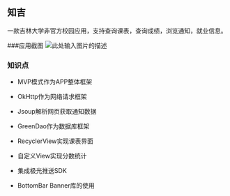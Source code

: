 
## 知吉
一款吉林大学非官方校园应用，支持查询课表，查询成绩，浏览通知，就业信息。

###应用截图
![此处输入图片的描述][1]
### 知识点
- MVP模式作为APP整体框架
- OkHttp作为网络请求框架
- Jsoup解析网页获取通知数据
- GreenDao作为数据库框架
- RecyclerView实现课表界面
- 自定义View实现分数统计
- 集成极光推送SDK
- BottomBar  Banner库的使用




  [1]: http://p1.bqimg.com/567571/c2d785b4e19db6b0.jpg
